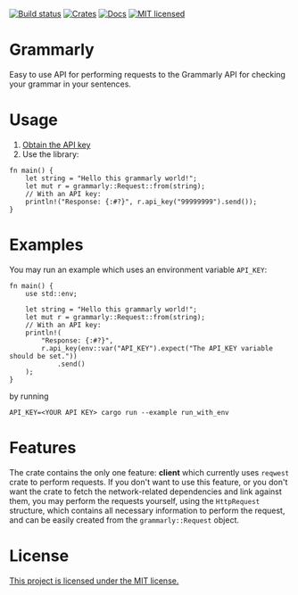 [![Build status](https://travis-ci.org/vityafx/grammarly-rs.svg?branch=master)](https://travis-ci.org/vityafx/grammarly-rs)
[![Crates](https://img.shields.io/crates/v/grammarly.svg)](https://crates.io/crates/grammarly)
[![Docs](https://docs.rs/grammarly/badge.svg)](https://docs.rs/grammarly)
[![MIT licensed](https://img.shields.io/badge/license-MIT-blue.svg)](./LICENSE)

# Grammarly
Easy to use API for performing requests to the Grammarly API for checking your grammar in your sentences.

# Usage

1. [Obtain the API key](https://www.grammarbot.io/signup)
2. Use the library:

```rust,no_run
fn main() {
    let string = "Hello this grammarly world!";
    let mut r = grammarly::Request::from(string);
    // With an API key:
    println!("Response: {:#?}", r.api_key("99999999").send());
}
```

# Examples
You may run an example which uses an environment variable `API_KEY`:

```rust,no_run
fn main() {
    use std::env;

    let string = "Hello this grammarly world!";
    let mut r = grammarly::Request::from(string);
    // With an API key:
    println!(
        "Response: {:#?}",
        r.api_key(env::var("API_KEY").expect("The API_KEY variable should be set."))
            .send()
    );
}
```

by running

```
API_KEY=<YOUR API KEY> cargo run --example run_with_env
```

# Features
The crate contains the only one feature: **client** which currently uses
`reqwest` crate to perform requests. If you don't want to use this feature,
or you don't want the crate to fetch the network-related dependencies and link
against them, you may perform the requests yourself, using the `HttpRequest`
structure, which contains all necessary information to perform the request, and
can be easily created from the `grammarly::Request` object.

# License
[This project is licensed under the MIT license.](LICENSE)
